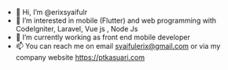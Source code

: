 - 👋 Hi, I’m @erixsyaifulr
- 👀 I’m interested in mobile (Flutter) and web programming with CodeIgniter, Laravel, Vue js , Node Js
- 🌱 I’m currently working as front end mobile developer 
- 📫 You can reach me on email syaifulerix@gmail.com or via my company website https://ptkasuari.com

<!---
erixsyaifulr/erixsyaifulr is a ✨ special ✨ repository because its `README.md` (this file) appears on your GitHub profile.
You can click the Preview link to take a look at your changes.
--->
